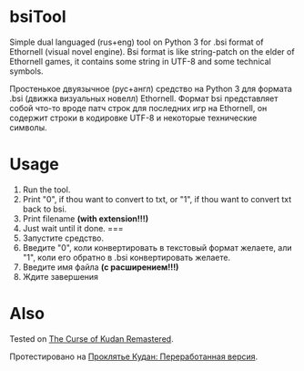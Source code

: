 # bsiTool
Simple dual languaged (rus+eng) tool on Python 3 for .bsi format of Ethornell (visual novel engine).
Bsi format is like string-patch on the elder of Ethornell games, it contains some string in UTF-8 and some technical symbols.

Простенькое двуязычное (рус+англ) средство на Python 3 для формата .bsi (движка визуальных новелл) Ethornell.
Формат bsi представляет собой что-то вроде патч строк для последних игр на Ethornell, он содержит строки в кодировке UTF-8 и некоторые технические символы.

# Usage

1. Run the tool.
2. Print "0", if thou want to convert to txt, or "1", if thou want to convert txt back to bsi.
3. Print filename **(with extension!!!)**
4. Just wait until it done.
===
1. Запустите средство.
2. Введите "0", коли конвертировать в текстовый формат желаете, али "1", коли его обратно в .bsi конвертировать желаете.
3. Введите имя файла **(с расширением!!!)**
4. Ждите завершения

# Also

Tested on [The Curse of Kudan Remastered](https://vndb.org/r73083).

Протестировано на [Проклятье Кудан: Переработанная версия](https://vndb.org/r73083).
